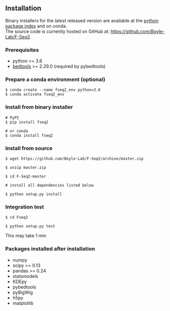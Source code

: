 ## Installation

Binary installers for the latest released version are available at the [python package index](https://pypi.org/project/pandas) and on conda.  
The source code is currently hosted on GitHub at: https://github.com/Boyle-Lab/F-Seq2

### Prerequisites
- python >= 3.6
- [bedtools](https://bedtools.readthedocs.io/en/latest/content/installation.html) >= 2.29.0 (required by pybedtools)


### Prepare a conda environment (optional)
```
$ conda create --name fseq2_env python=3.6
$ conda activate fseq2_env
```

### Install from binary installer

```
# PyPI
$ pip install fseq2

# or conda
$ conda install fseq2
```

### Install from source

```
$ wget https://github.com/Boyle-Lab/F-Seq2/archive/master.zip

$ unzip master.zip

$ cd F-Seq2-master

# install all dependencies listed below

$ python setup.py install
```

### Integration test
```
$ cd Fseq2

$ python setup.py test
```
This may take 1 min


### Packages installed after installation

- numpy
- scipy >= 0.13
- pandas >= 0.24
- statsmodels
- KDEpy
- pybedtools
- pyBigWig
- h5py
- matplotlib
